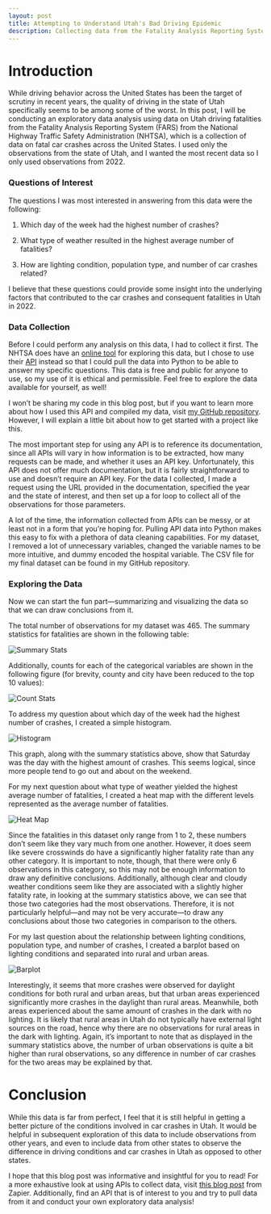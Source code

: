 ```yaml
---
layout: post
title: Attempting to Understand Utah's Bad Driving Epidemic
description: Collecting data from the Fatality Analysis Reporting System (FARS) and performing exploratory data analysis.
---
```


# Introduction

While driving behavior across the United States has been the target of scrutiny in recent years, the quality of driving in the state of Utah specifically seems to be among some of the worst. In this post, I will be conducting an exploratory data analysis using data on Utah driving fatalities from the Fatality Analysis Reporting System (FARS) from the National Highway Traffic Safety Administration (NHTSA), which is a collection of data on fatal car crashes across the United States. I used only the observations from the state of Utah, and I wanted the most recent data so I only used observations from 2022.

### Questions of Interest

The questions I was most interested in answering from this data were the following:

1. Which day of the week had the highest number of crashes?

2. What type of weather resulted in the highest average number of fatalities?

3. How are lighting condition, population type, and number of car crashes related?

I believe that these questions could provide some insight into the underlying factors that contributed to the car crashes and consequent fatalities in Utah in 2022.

### Data Collection

Before I could perform any analysis on this data, I had to collect it first. The NHTSA does have an [online tool](https://cdan.dot.gov/query) for exploring this data, but I chose to use their [API](https://crashviewer.nhtsa.dot.gov/CrashAPI) instead so that I could pull the data into Python to be able to answer my specific questions. This data is free and public for anyone to use, so my use of it is ethical and permissible. Feel free to explore the data available for yourself, as well!

I won’t be sharing my code in this blog post, but if you want to learn more about how I used this API and compiled my data, visit [my GitHub repository](https://github.com/darianrd/Accident-Data). However, I will explain a little bit about how to get started with a project like this.

The most important step for using any API is to reference its documentation, since all APIs will vary in how information is to be extracted, how many requests can be made, and whether it uses an API key. Unfortunately, this API does not offer much documentation, but it is fairly straightforward to use and doesn’t require an API key. For the data I collected, I made a request using the URL provided in the documentation, specified the year and the state of interest, and then set up a for loop to collect all of the observations for those parameters. 

A lot of the time, the information collected from APIs can be messy, or at least not in a form that you’re hoping for. Pulling API data into Python makes this easy to fix with a plethora of data cleaning capabilities. For my dataset, I removed a lot of unnecessary variables, changed the variable names to be more intuitive, and dummy encoded the hospital variable. The CSV file for my final dataset can be found in my GitHub repository.

### Exploring the Data

Now we can start the fun part—summarizing and visualizing the data so that we can draw conclusions from it.

The total number of observations for my dataset was 465. The summary statistics for fatalities are shown in the following table:

![Summary Stats](https://raw.githubusercontent.com/darianrd/StatBlog/3fd9ce1ac41e11236ac2f5f879fcf4967e951589/assets/img/Summary%20Stats.png)

Additionally, counts for each of the categorical variables are shown in the following figure (for brevity, county and city have been reduced to the top 10 values):

![Count Stats](https://raw.githubusercontent.com/darianrd/StatBlog/3fd9ce1ac41e11236ac2f5f879fcf4967e951589/assets/img/Count%20Stats.png)

To address my question about which day of the week had the highest number of crashes, I created a simple histogram.

![Histogram](https://raw.githubusercontent.com/darianrd/StatBlog/3fd9ce1ac41e11236ac2f5f879fcf4967e951589/assets/img/API%20Histogram.png)

This graph, along with the summary statistics above, show that Saturday was the day with the highest amount of crashes. This seems logical, since more people tend to go out and about on the weekend.

For my next question about what type of weather yielded the highest average number of fatalities, I created a heat map with the different levels represented as the average number of fatalities. 

![Heat Map](https://raw.githubusercontent.com/darianrd/StatBlog/3fd9ce1ac41e11236ac2f5f879fcf4967e951589/assets/img/API%20Heat%20Map.png)

Since the fatalities in this dataset only range from 1 to 2, these numbers don’t seem like they vary much from one another. However, it does seem like severe crosswinds do have a significantly higher fatality rate than any other category. It is important to note, though, that there were only 6 observations in this category, so this may not be enough information to draw any definitive conclusions. Additionally, although clear and cloudy weather conditions seem like they are associated with a slightly higher fatality rate, in looking at the summary statistics above, we can see that those two categories had the most observations. Therefore, it is not particularly helpful—and may not be very accurate—to draw any conclusions about those two categories in comparison to the others.

For my last question about the relationship between lighting conditions, population type, and number of crashes, I created a barplot based on lighting conditions and separated into rural and urban areas.

![Barplot](https://raw.githubusercontent.com/darianrd/StatBlog/3fd9ce1ac41e11236ac2f5f879fcf4967e951589/assets/img/API%20Barplot.png)

Interestingly, it seems that more crashes were observed for daylight conditions for both rural and urban areas, but that urban areas experienced significantly more crashes in the daylight than rural areas. Meanwhile, both areas experienced about the same amount of crashes in the dark with no lighting. It is likely that rural areas in Utah do not typically have external light sources on the road, hence why there are no observations for rural areas in the dark with lighting. Again, it’s important to note that as displayed in the summary statistics above, the number of urban observations is quite a bit higher than rural observations, so any difference in number of car crashes for the two areas may be explained by that.

# Conclusion
While this data is far from perfect, I feel that it is still helpful in getting a better picture of the conditions involved in car crashes in Utah. It would be helpful in subsequent exploration of this data to include observations from other years, and even to include data from other states to observe the difference in driving conditions and car crashes in Utah as opposed to other states. 

I hope that this blog post was informative and insightful for you to read! For a more exhaustive look at using APIs to collect data, visit [this blog post](https://zapier.com/blog/how-to-use-api/) from Zapier. Additionally, find an API that is of interest to you and try to pull data from it and conduct your own exploratory data analysis!
